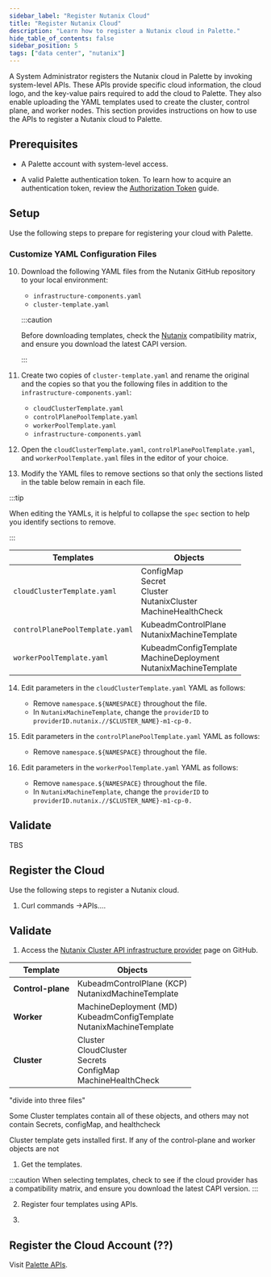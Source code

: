 ```yaml
---
sidebar_label: "Register Nutanix Cloud"
title: "Register Nutanix Cloud"
description: "Learn how to register a Nutanix cloud in Palette."
hide_table_of_contents: false
sidebar_position: 5
tags: ["data center", "nutanix"]
---
```



A System Administrator registers the Nutanix cloud in Palette by invoking system-level APIs. These APIs provide specific cloud information, the cloud logo, and the key-value pairs required to add the cloud to Palette. They also enable uploading the YAML templates used to create the cluster, control plane, and worker nodes. This section provides instructions on how to use the APIs to register a Nutanix cloud to Palette.


## Prerequisites



- A Palette account with system-level access.

- A valid Palette authentication token. To learn how to acquire an authentication token, review the [Authorization Token](https://docs.spectrocloud.com/user-management/authentication/authorization-token) guide.


## Setup

Use the following steps to prepare for registering your cloud with Palette. 

<!-- ### Export Variables and Deploy Workload Cluster

4. Copy the following required variables and export them to your terminal. Replace variables with your environment-specific information. For more information, visit the [Nutanix Getting Started](https://opendocs.nutanix.com/capx/v1.1.x/getting_started/) guide. -->

<!-- To initialize the Nutanix infrastructure, `clsuterctl` requires certain variables.  -->

<!-- ```bash
  NUTANIX_ENDPOINT: ""    # IP or FQDN of Prism Central
  NUTANIX_USER: ""        # Prism Central user
  NUTANIX_PASSWORD: ""    # Prism Central password
  NUTANIX_INSECURE: false # or true

  KUBERNETES_VERSION: "v1.22.9"
  WORKER_MACHINE_COUNT: 1
  NUTANIX_SSH_AUTHORIZED_KEY: ""

  NUTANIX_PRISM_ELEMENT_CLUSTER_NAME: ""
  NUTANIX_MACHINE_TEMPLATE_IMAGE_NAME: ""
  NUTANIX_SUBNET_NAME: ""
```  -->

<!-- ```bash
  export NUTANIX_ENDPOINT=""    # IP or FQDN of Prism Central
  export NUTANIX_USER=""        # Prism Central user
  export NUTANIX_PASSWORD=""    # Prism Central password
  export NUTANIX_INSECURE=false # or true

  export KUBERNETES_VERSION="v1.22.9"
  export WORKER_MACHINE_COUNT=1
  export NUTANIX_SSH_AUTHORIZED_KEY=""

  export NUTANIX_PRISM_ELEMENT_CLUSTER_NAME=""
  export NUTANIX_MACHINE_TEMPLATE_IMAGE_NAME=""
  export NUTANIX_SUBNET_NAME=""
```

7. Initantiate Nutanix Cluster API by issuing the following command:

```bash
  clusterctl init -i nutanix
``` -->
<!-- 8. Deploy a workload cluster in Nutanix by issuing the following command. Replace `mytestcluster` with your cluster name and `mytestnamespace` and with your namespace. Provide your control plane endpoint IP address. 

```bash
  export TEST_CLUSTER_NAME=mytestcluster
  export TEST_NAMESPACE=mytestnamespace
  CONTROL_PLANE_ENDPOINT_IP=x.x.x.x clusterctl generate cluster ${TEST_CLUSTER_NAME} \
    -i nutanix \
    --target-namespace ${TEST_NAMESPACE}  \
    > ./cluster.yaml
  kubectl create ns ${TEST_NAMESPACE}
  kubectl apply -f ./cluster.yaml -n ${TEST_NAMESPACE}
``` -->


<!-- ### Install CNI on Workload Cluster

9. Deploy a Container Network Interface (CNI) pod network to enable pod-to-pod communication by issuing the following command: -->



### Customize YAML Configuration Files

10. Download the following YAML files from the Nutanix GitHub repository to your local environment:
    - `infrastructure-components.yaml`
    - `cluster-template.yaml`

    :::caution

    Before downloading templates, check the [Nutanix](https://opendocs.nutanix.com/capx/v1.2.x/validated_integrations/#validated-versions) compatibility matrix, and ensure you download the latest CAPI version. 

    :::

11. Create two copies of `cluster-template.yaml` and rename the original and the copies so that you the following files in addition to the `infrastructure-components.yaml`:
    - `cloudClusterTemplate.yaml`
    - `controlPlanePoolTemplate.yaml`
    - `workerPoolTemplate.yaml`
    - `infrastructure-components.yaml`

12. Open the `cloudClusterTemplate.yaml`, `controlPlanePoolTemplate.yaml`, and `workerPoolTemplate.yaml` files in the editor of your choice.

13. Modify the YAML files to remove sections so that only the sections listed in the table below remain in each file.

  :::tip

  When editing the YAMLs, it is helpful to collapse the `spec` section to help you identify sections to remove.

  :::

  | **Templates**                   | **Objects**            |
  |--------------------------------|------------------------|
  | `cloudClusterTemplate.yaml`    | ConfigMap<br />Secret<br />Cluster<br />NutanixCluster<br />MachineHealthCheck | 
  | `controlPlanePoolTemplate.yaml`| KubeadmControlPlane<br />NutanixMachineTemplate |
  | `workerPoolTemplate.yaml`      | KubeadmConfigTemplate<br />MachineDeployment<br />NutanixMachineTemplate |



14. Edit parameters in the `cloudClusterTemplate.yaml` YAML as follows:
    - Remove `namespace.${NAMESPACE}` throughout the file. 
    - In `NutanixMachineTemplate`, change the `providerID` to `providerID.nutanix.//$CLUSTER_NAME}-m1-cp-0.`

15. Edit parameters in the `controlPlanePoolTemplate.yaml` YAML as follows:
    - Remove `namespace.${NAMESPACE}` throughout the file.

16. Edit parameters in the `workerPoolTemplate.yaml` YAML as follows:
    - Remove `namespace.${NAMESPACE}` throughout the file. 
    - In `NutanixMachineTemplate`, change the `providerID` to `providerID.nutanix.//$CLUSTER_NAME}-m1-cp-0.`


## Validate

TBS 



## Register the Cloud

Use the following steps to register a Nutanix cloud.

1. Curl commands ->APIs....




## Validate
















1. Access the [Nutanix Cluster API infrastructure provider](https://github.com/nutanix-cloud-native/cluster-api-provider-nutanix) page on GitHub.

  | **Template** | **Objects** |
  |-----------|-----------------|
  | **Control-plane**| KubeadmControlPlane (KCP)<br />NutanixdMachineTemplate |
  | **Worker**| MachineDeployment (MD)<br />KubeadmConfigTemplate<br />NutanixMachineTemplate |
  | **Cluster**|Cluster<br />CloudCluster<br />Secrets<br />ConfigMap<br />MachineHealthCheck |

 

 
 
 "divide into three files"

Some Cluster templates contain all of these objects, and others may not contain Secrets, configMap, and healthcheck 

Cluster template gets installed first. If any of the control-plane and worker objects are not 

1. Get the templates.

  :::caution
  When selecting templates, check to see if the cloud provider has a compatibility matrix, and ensure you download the latest CAPI version. 
  :::

2. Register four templates using APIs. 

3. 

## Register the Cloud Account (??)

Visit [Palette APIs](https://docs.spectrocloud.com/api/category/palette-api-v1). 
